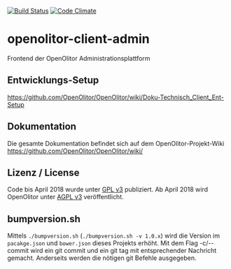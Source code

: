 [![Build Status](https://travis-ci.org/OpenOlitor/openolitor-client-admin.svg?branch=master)](https://travis-ci.org/OpenOlitor/openolitor-client-admin)
[![Code Climate](https://codeclimate.com/github/OpenOlitor/openolitor-client-admin/badges/gpa.svg)](https://codeclimate.com/github/OpenOlitor/openolitor-client-admin)

# openolitor-client-admin
Frontend der OpenOlitor Administrationsplattform

## Entwicklungs-Setup
https://github.com/OpenOlitor/OpenOlitor/wiki/Doku-Technisch_Client_Ent-Setup

## Dokumentation
Die gesamte Dokumentation befindet sich auf dem OpenOlitor-Projekt-Wiki
https://github.com/OpenOlitor/OpenOlitor/wiki/

## Lizenz / License
Code bis April 2018 wurde unter [GPL v3](LICENSE_legacy) publiziert. Ab April 2018 wird OpenOlitor unter [AGPL v3](LICENSE_legacy) veröffentlicht.

## bumpversion.sh
Mittels `./bumpversion.sh` (`./bumpversion.sh -v 1.0.x`) wird die Version im `pacakge.json` und `bower.json` dieses Projekts erhöht.
Mit dem Flag -c/--commit wird ein git commit und ein git tag mit entsprechender Nachricht gemacht.
Anderseits werden die nötigen git Befehle ausgegeben.

